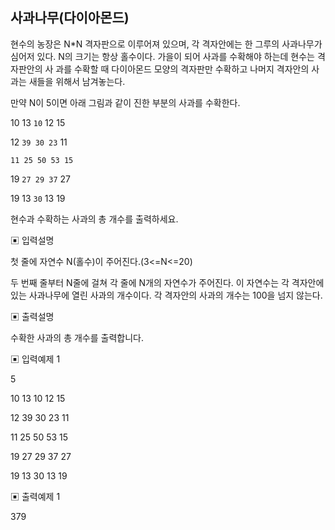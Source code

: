 ## 사과나무(다이아몬드)

현수의 농장은 N*N 격자판으로 이루어져 있으며, 각 격자안에는 한 그루의 사과나무가 심어저
있다. N의 크기는 항상 홀수이다. 가을이 되어 사과를 수확해야 하는데 현수는 격자판안의 사
과를 수확할 때 다이아몬드 모양의 격자판만 수확하고 나머지 격자안의 사과는 새들을 위해서
남겨놓는다.

만약 N이 5이면 아래 그림과 같이 진한 부분의 사과를 수확한다.

10 13 `10` 12 15

12 `39 30 23` 11

`11 25 50 53 15`

19 `27 29 37` 27

19 13 `30` 13 19

현수과 수확하는 사과의 총 개수를 출력하세요.

▣ 입력설명

첫 줄에 자연수 N(홀수)이 주어진다.(3<=N<=20)

두 번째 줄부터 N줄에 걸쳐 각 줄에 N개의 자연수가 주어진다.
이 자연수는 각 격자안에 있는 사과나무에 열린 사과의 개수이다.
각 격자안의 사과의 개수는 100을 넘지 않는다.

▣ 출력설명

수확한 사과의 총 개수를 출력합니다.

▣ 입력예제 1

5

10 13 10 12 15

12 39 30 23 11

11 25 50 53 15

19 27 29 37 27

19 13 30 13 19

▣ 출력예제 1

379